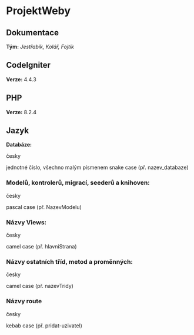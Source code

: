 # ProjektWeby
## Dokumentace
**Tým:** *Jestřabík, Kolář, Fojtík*
## CodeIgniter
**Verze:** 4.4.3
## PHP
**Verze:** 8.2.4
## Jazyk
**Databáze:**

česky

jednotné číslo, všechno malým písmenem
snake case (př. nazev_databaze)
### Modelů, kontrolerů, migrací, seederů a knihoven:
česky

pascal case (př. NazevModelu)
### Názvy Views:
česky

camel case (př. hlavniStrana)
### Názvy ostatních tříd, metod a proměnných:
česky

camel case (př. nazevTridy)

### Názvy route
česky

kebab case (př. pridat-uzivatel)
